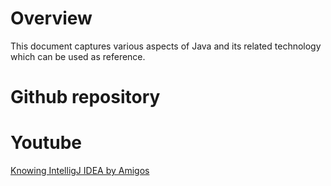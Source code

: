 # Overview

This document captures various aspects of Java and its related technology which can be used as reference.

# Github repository

# Youtube

[Knowing IntelligJ IDEA by Amigos](https://www.youtube.com/watch?v=yefmcX57Eyg)